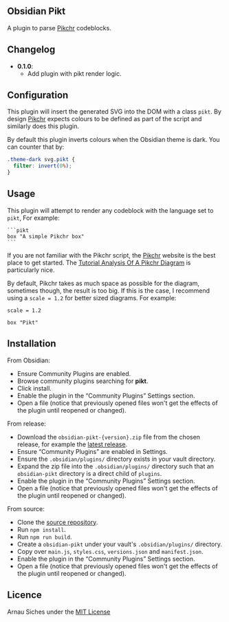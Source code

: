 ## Obsidian Pikt

A plugin to parse [Pikchr] codeblocks.


## Changelog

- **0.1.0**:
  - Add plugin with pikt render logic.


## Configuration

This plugin will insert the generated SVG into the DOM with a class `pikt`. By
design [Pikchr] expects colours to be defined as part of the script and
similarly does this plugin.

By default this plugin inverts colours when the Obsidian theme is dark. You can
counter that by:

```css
.theme-dark svg.pikt {
  filter: invert(0%);
}
```

## Usage

This plugin will attempt to render any codeblock with the language set to
`pikt`, For example:

    ```pikt
    box "A simple Pikchr box"
    ```

If you are not familiar with the Pikchr script, the [Pikchr] website is the
best place to get started. The [Tutorial Analysis Of A Pikchr Diagram] is
particularly nice.


By default, Pikchr takes as much space as possible for the diagram, sometimes
though, the result is too big. If this is the case, I recommend using a `scale
= 1.2` for better sized diagrams. For example:

```pikchr
scale = 1.2

box "Pikt"
```


## Installation

From Obsidian:

- Ensure Community Plugins are enabled.
- Browse community plugins searching for **pikt**.
- Click install.
- Enable the plugin in the “Community Plugins” Settings section.
- Open a file (notice that previously opened files won't get the effects of the plugin until reopened or changed).

From release:

- Download the `obsidian-pikt-{version}.zip` file from the chosen release, for example the [latest release].
- Ensure “Community Plugins” are enabled in Settings.
- Ensure the `.obsidian/plugins/` directory exists in your vault directory.
- Expand the zip file into the `.obsidian/plugins/` directory such that an `obsidian-pikt` directory is a direct child of `plugins`.
- Enable the plugin in the “Community Plugins” Settings section.
- Open a file (notice that previously opened files won't get the effects of the plugin until reopened or changed).

From source:

- Clone the [source repository].
- Run `npm install`.
- Run `npm run build`.
- Create a `obsidian-pikt` under your vault's `.obsidian/plugins/` directory.
- Copy over `main.js`, `styles.css`, `versions.json` and `manifest.json`.
- Enable the plugin in the “Community Plugins” Settings section.
- Open a file (notice that previously opened files won't get the effects of the plugin until reopened or changed).


## Licence

Arnau Siches under the [MIT License](./LICENCE)



[Pikchr]: https://pikchr.org/
[Tutorial Analysis Of A Pikchr Diagram]: https://pikchr.org/home/doc/trunk/doc/teardown01.md
[latest release]: https://github.com/arnau/obsidian-pikt/releases/latest
[source repository]: https://github.com/arnau/obsidian-pikt
